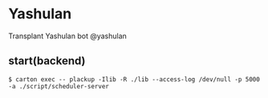 # Yashulan
Transplant Yashulan bot @yashulan

## start(backend)
`
$ carton exec -- plackup -Ilib -R ./lib --access-log /dev/null -p 5000 -a ./script/scheduler-server
`
